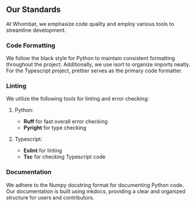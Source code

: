 ## Our Standards

At Whombat, we emphasize code quality and employ various tools to streamline development.

### Code Formatting

We follow the black style for Python to maintain consistent formatting throughout the project.
Additionally, we use isort to organize imports neatly.
For the Typescript project, prettier serves as the primary code formatter.

### Linting

We utilize the following tools for linting and error checking:

1. Python:

   - **Ruff** for fast overall error checking
   - **Pyright** for type checking

2. Typescript:
   - **Eslint** for linting
   - **Tsc** for checking Typescript code

### Documentation

We adhere to the Numpy docstring format for documenting Python code.
Our documentation is built using mkdocs, providing a clear and organized structure for users and contributors.
